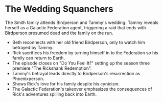 # The Wedding Squanchers

The Smith family attends Birdperson and Tammy's wedding. Tammy reveals herself as a Galactic Federation agent, triggering a raid that ends with Birdperson presumed dead and the family on the run.

- Beth reconnects with her old friend Birdperson, only to watch him betrayed by Tammy.
- Rick sacrifices his freedom by turning himself in to the Federation so his family can return to Earth.
- The episode closes on "Do You Feel It?" setting up the season three premiere "The Rickshank Redemption".
- Tammy's betrayal leads directly to Birdperson's resurrection as Phoenixperson.
- Shows Rick's love for his family despite his cynicism.
- The Galactic Federation's takeover emphasizes the consequences of Rick's adventures spilling back into Earth.
